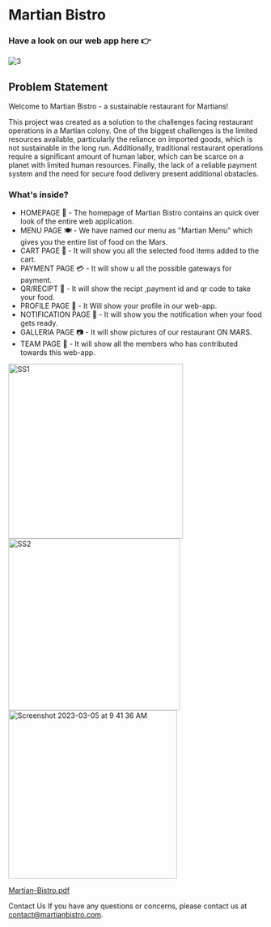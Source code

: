 
# Martian Bistro
### Have a look on our web app here 👉  
![3](https://user-images.githubusercontent.com/111868309/222940829-d9c23993-9e41-4603-b4c8-eb324b663226.png)

## Problem Statement
Welcome to Martian Bistro - a sustainable restaurant for Martians!

This project was created as a solution to the challenges facing restaurant operations in a Martian colony. One of the biggest challenges is the limited resources available, particularly the reliance on imported goods, which is not sustainable in the long run. Additionally, traditional restaurant operations require a significant amount of human labor, which can be scarce on a planet with limited human resources. Finally, the lack of a reliable payment system and the need for secure food delivery present additional obstacles.
### What's inside?
- HOMEPAGE  🚀 - The homepage of Martian Bistro contains an quick over look of the entire web application.
- MENU PAGE  🍽️ - We have named our menu as "Martian Menu" which gives you the entire list of food on the Mars.
- CART PAGE  🛒 - It will show you all the selected food items added to the cart.
- PAYMENT PAGE  💳 - It will show u all the possible gateways for payment.
- QR/RECIPT  🧾  - It will show the recipt ,payment id and qr code to take your food.
- PROFILE PAGE  👤  - It Will show your profile in our web-app.
- NOTIFICATION PAGE  📲  - It will show you the notification when your food gets ready.
- GALLERIA PAGE  📷  - It will show pictures of our restaurant ON MARS.
- TEAM PAGE  👥  - It will show all the members who has contributed towards this web-app.
<img width="345" alt="SS1" src="https://user-images.githubusercontent.com/111868309/222941030-bdba7a77-abdd-4a0d-8e3c-b6078d36a380.png">
<img width="339" alt="SS2" src="https://user-images.githubusercontent.com/111868309/222941034-5b901e34-f297-454c-b86e-b60b24a15009.png">
<img width="333" alt="Screenshot 2023-03-05 at 9 41 36 AM" src="https://user-images.githubusercontent.com/111868309/222941280-49cae25b-fc62-40b6-893b-a077d181cb3b.png">


[Martian-Bistro.pdf](https://github.com/zeddkhan03/Martian-Bistro/files/10890748/Martian-Bistro.pdf)



Contact Us If you have any questions or concerns, please contact us at contact@martianbistro.com.

